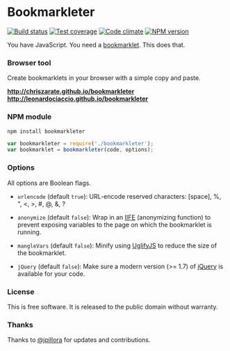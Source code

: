 # Bookmarkleter

[![Build status][build-status]][travis-ci]
[![Test coverage][test-coverage]][code-climate]
[![Code climate][code-climate-gpa]][code-climate]
[![NPM version][npm-version]][fury-io]

You have JavaScript. You need a [bookmarklet][bookmarklet]. This does that.

### Browser tool

Create bookmarklets in your browser with a simple copy and paste.

**http://chriszarate.github.io/bookmarkleter**
**http://leonardociaccio.github.io/bookmarkleter**

### NPM module

```
npm install bookmarkleter
```

```js
var bookmarkleter = require('./bookmarkleter');
var bookmarklet = bookmarkleter(code, options);
```

### Options

All options are Boolean flags.

  * `urlencode` (default `true`): URL-encode reserved characters: \[space\], %,
    ", <, >, #, @, &, ?

  * `anonymize` (default `false`): Wrap in an [IIFE][iife] (anonymizing
    function) to prevent exposing variables to the page on which the
    bookmarklet is running.

  * `mangleVars` (default `false`): Minify using [UglifyJS][uglify] to reduce
    the size of the bookmarklet.

  * `jQuery` (default `false`): Make sure a modern version (>= 1.7) of
    [jQuery][jquery] is available for your code.

### License

This is free software. It is released to the public domain without warranty.

### Thanks

Thanks to [@jpillora][jpillora] for updates and contributions.


[build-status]: https://secure.travis-ci.org/chriszarate/bookmarkleter.svg?branch=master
[travis-ci]: http://travis-ci.org/chriszarate/bookmarkleter
[test-coverage]: https://codeclimate.com/github/chriszarate/bookmarkleter/badges/coverage.svg
[code-climate]: https://codeclimate.com/github/chriszarate/bookmarkleter
[code-climate-gpa]: https://codeclimate.com/github/chriszarate/bookmarkleter/badges/gpa.svg
[npm-version]: https://badge.fury.io/js/bookmarkleter.svg
[fury-io]: http://badge.fury.io/js/bookmarkleter
[bookmarklet]: http://en.wikipedia.org/wiki/Bookmarklet
[iife]: http://en.wikipedia.org/wiki/Immediately-invoked_function_expression
[uglify]: https://github.com/mishoo/UglifyJS
[jquery]: http://jquery.com
[jpillora]: https://github.com/jpillora
